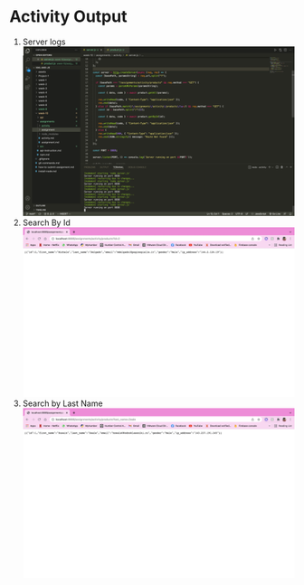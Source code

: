 # Activity Output

1. Server logs
   ![image info](./assets/activity1.png)
3. Search By Id 
   ![image info](./assets/activity2.png)
4. Search by Last Name
   ![image info](./assets/activity3.png)
